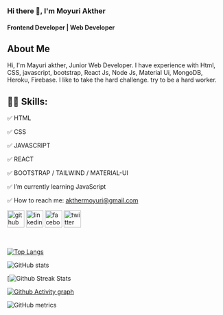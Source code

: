 ### Hi there 👋, I'm Moyuri Akther 
#### Frontend Developer | Web Developer

## About Me
Hi, I'm Mayuri akther, Junior Web Developer. I have experience with Html, CSS, javascript, bootstrap, React Js, Node Js, Material Ui, MongoDB, Heroku, Firebase. I like to take the hard challenge. try to be a hard worker. 

## 👨‍💻 Skills:

✅ HTML  

✅ CSS

✅ JAVASCRIPT

✅ REACT

✅ BOOTSTRAP / TAILWIND / MATERIAL-UI


✅ I’m currently learning JavaScript 

✅ How to reach me: akthermoyuri@gmail.com 



[<img src='https://cdn.jsdelivr.net/npm/simple-icons@3.0.1/icons/github.svg' alt='github' height='40'>](https://github.com/moyuriakther)  [<img src='https://cdn.jsdelivr.net/npm/simple-icons@3.0.1/icons/linkedin.svg' alt='linkedin' height='40'>](https://www.linkedin.com/in/moyuri-akther//)  [<img src='https://cdn.jsdelivr.net/npm/simple-icons@3.0.1/icons/facebook.svg' alt='facebook' height='40'>](https://www.facebook.com/akthermoyuri)  [<img src='https://cdn.jsdelivr.net/npm/simple-icons@3.0.1/icons/twitter.svg' alt='twitter' height='40'>](https://twitter.com/moyuri_akther)  

 


[![Top Langs](https://github-readme-stats.vercel.app/api/top-langs/?username=moyuriakther&layout=compact)](https://github.com/anuraghazra/github-readme-stats)

![GitHub stats](https://github-readme-stats.vercel.app/api?username=moyuriakther&show_icons=true&theme=radical)

[![Github Streak Stats](https://github-readme-streak-stats.herokuapp.com/?user=moyuriakther&theme=dark)

[![Github Activity graph](https://activity-graph.herokuapp.com/graph?username=moyuriakther&theme=react-dark&hide_border=true&custom_title=Activity%20Graph)](https://github.com/MrKrishnaAgarwal/readme-components-github)


![GitHub metrics](https://metrics.lecoq.io/moyuriakther)  

